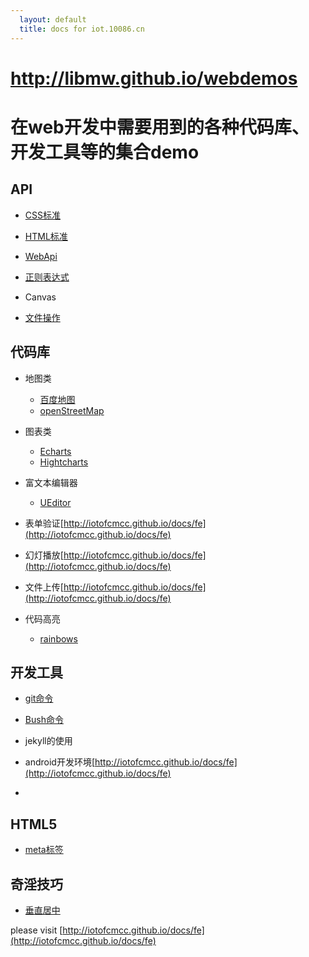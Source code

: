```yaml
---
  layout: default
  title: docs for iot.10086.cn
---
```

        
http://libmw.github.io/webdemos
===============

# 在web开发中需要用到的各种代码库、开发工具等的集合demo


## API

* [CSS标准](api/css.html)

* [HTML标准](api/html.html)

* [WebApi](api/webapi.html)

* [正则表达式](api/reg.html)

* Canvas

* [文件操作](api/files.html)

## 代码库

* 地图类

    * [百度地图](lib/baidu-map.html)
    * [openStreetMap](lib/open-street-map.html)

* 图表类

    * [Echarts](lib/baidu-map.html)
    * [Hightcharts](lib/highcharts.html)

* 富文本编辑器
    * [UEditor](lib/ueditor.html)

* 表单验证[http://iotofcmcc.github.io/docs/fe](http://iotofcmcc.github.io/docs/fe)

* 幻灯播放[http://iotofcmcc.github.io/docs/fe](http://iotofcmcc.github.io/docs/fe)

* 文件上传[http://iotofcmcc.github.io/docs/fe](http://iotofcmcc.github.io/docs/fe)

* 代码高亮

    * [rainbows](lib/rainbow.html)


## 开发工具

* [git命令](tool/git.html)

* [Bush命令](tool/bash.html)

* jekyll的使用

* android开发环境[http://iotofcmcc.github.io/docs/fe](http://iotofcmcc.github.io/docs/fe)

*

## HTML5

* [meta标签](h5/meta.html)


## 奇淫技巧

* [垂直居中](skill/vertical-middle.html)


please visit [http://iotofcmcc.github.io/docs/fe](http://iotofcmcc.github.io/docs/fe)
